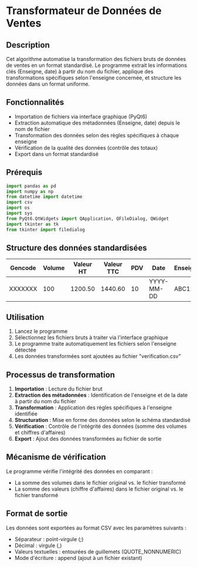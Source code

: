 # Transformateur de Données de Ventes

## Description
Cet algorithme automatise la transformation des fichiers bruts de données de ventes en un format standardisé. Le programme extrait les informations clés (Enseigne, date) à partir du nom du fichier, applique des transformations spécifiques selon l'enseigne concernée, et structure les données dans un format uniforme.

## Fonctionnalités
- Importation de fichiers via interface graphique (PyQt6)
- Extraction automatique des métadonnées (Enseigne, date) depuis le nom de fichier
- Transformation des données selon des règles spécifiques à chaque enseigne
- Vérification de la qualité des données (contrôle des totaux)
- Export dans un format standardisé

## Prérequis
```python
import pandas as pd 
import numpy as np 
from datetime import datetime
import csv
import os
import sys
from PyQt6.QtWidgets import QApplication, QFileDialog, QWidget
import tkinter as tk
from tkinter import filedialog
```

## Structure des données standardisées

| Gencode | Volume | Valeur HT | Valeur TTC | PDV | Date | Enseigne |
|---------|--------|-----------|------------|-----|------|----------|
| XXXXXXX |  100   |  1200.50  |  1440.60   |  10 | YYYY-MM-DD |  ABC123  |


## Utilisation
1. Lancez le programme
2. Sélectionnez les fichiers bruts à traiter via l'interface graphique
3. Le programme traite automatiquement les fichiers selon l'enseigne détectée
4. Les données transformées sont ajoutées au fichier "verification.csv"

## Processus de transformation
1. **Importation** : Lecture du fichier brut 
2. **Extraction des métadonnées** : Identification de l'enseigne et de la date à partir du nom du fichier
3. **Transformation** : Application des règles spécifiques à l'enseigne identifiée
4. **Structuration** : Mise en forme des données selon le schéma standardisé
5. **Vérification** : Contrôle de l'intégrité des données (somme des volumes et chiffres d'affaires)
6. **Export** : Ajout des données transformées au fichier de sortie

## Mécanisme de vérification
Le programme vérifie l'intégrité des données en comparant :
- La somme des volumes dans le fichier original vs. le fichier transformé
- La somme des valeurs (chiffre d'affaires) dans le fichier original vs. le fichier transformé

## Format de sortie
Les données sont exportées au format CSV avec les paramètres suivants :
- Séparateur : point-virgule (;)
- Décimal : virgule (,)
- Valeurs textuelles : entourées de guillemets (QUOTE_NONNUMERIC)
- Mode d'écriture : append (ajout à un fichier existant)